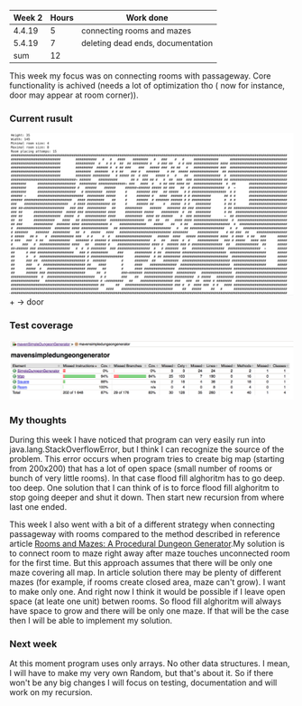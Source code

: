 Week 2 | Hours | Work done
------ | ------| ------
4.4.19|    5   |connecting rooms and mazes
5.4.19|    7   |deleting dead ends, documentation
sum | 12  |      

This week my focus was on connecting rooms with passageway. Core functionality is achived (needs a lot of optimization tho (
now for instance, door may appear at room corner)).

### Current rusult  
<img src="https://github.com/alemati/simpleDungeonGeneratorTiralabra2019/blob/master/documentation/mapAfterWeek4.png" width="1000">  
+ -> door   

### Test coverage
<img src="https://github.com/alemati/simpleDungeonGeneratorTiralabra2019/blob/master/documentation/testCoverageAfterWeek4.png" width="1000">  

### My thoughts
During this week I have noticed that program can very easily run into java.lang.StackOverflowError, but I think I can recognize the source of the problem. This error occurs when program tries to create big map (starting from 200x200) that has a lot of open space (small number of rooms or bunch of very little rooms). In that case flood fill alghoritm has to go deep. too deep. One solution that I can think of is to force flood fill alghoritm to stop going deeper and shut it down. Then start new recursion from where last one ended.

This week I also went with a bit of a different strategy when connecting passageway with rooms compared to the method described in reference article [Rooms and Mazes: A Procedural Dungeon Generator](http://journal.stuffwithstuff.com/2014/12/21/rooms-and-mazes/).My solution is to connect room to maze right away after maze touches unconnected room for the first time. But this approach assumes that there will be only one maze covering all map. In article solution there may be plenty of different mazes (for example, if rooms create closed area, maze can't grow). I want to make only one. And right now I think it would be  possible if I leave open space (at leate one unit) betwen rooms. So flood fill alghoritm will always have space to grow and there will be only one maze. If that will be the case then I will be able to implement my solution.

### Next week
At this moment program uses only arrays. No other data structures. I mean, I will have to make my very own Random, but that's about it. So if there won't be any big changes I will focus on testing, documentation and will work on my recursion.
